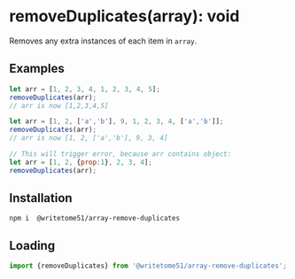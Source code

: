 # removeDuplicates(array): void

Removes any extra instances of each item in `array`.
 
## Examples
```js
let arr = [1, 2, 3, 4, 1, 2, 3, 4, 5];  
removeDuplicates(arr);  
// arr is now [1,2,3,4,5]

let arr = [1, 2, ['a','b'], 9, 1, 2, 3, 4, ['a','b']];  
removeDuplicates(arr);  
// arr is now [1, 2, ['a','b'], 9, 3, 4]

// This will trigger error, because arr contains object:  
let arr = [1, 2, {prop:1}, 2, 3, 4];  
removeDuplicates(arr); 
```
## Installation
`npm i  @writetome51/array-remove-duplicates`


## Loading
```js
import {removeDuplicates} from '@writetome51/array-remove-duplicates';
```
